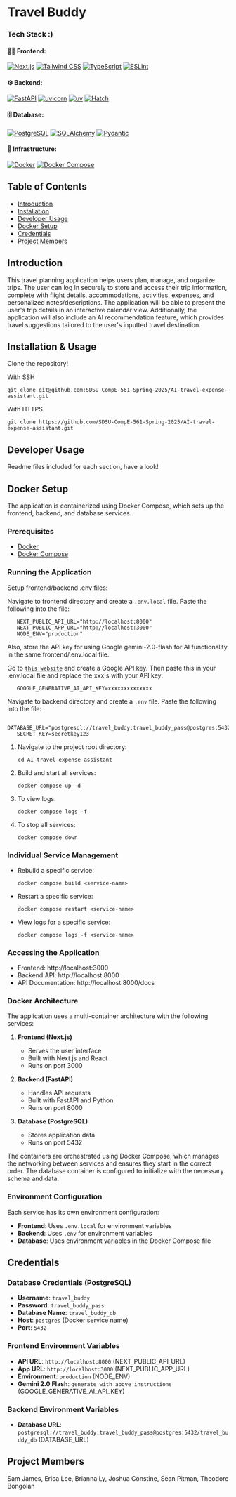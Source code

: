 # Travel Buddy

### Tech Stack :)
<!-- Frontend -->
#### 🧑‍💻 Frontend:
[![Next.js](https://img.shields.io/badge/Next.js-13+-black?logo=next.js&logoColor=white)](https://nextjs.org/)
[![Tailwind CSS](https://img.shields.io/badge/Tailwind_CSS-Utility_First-38B2AC?logo=tailwindcss&logoColor=white)](https://tailwindcss.com/)
[![TypeScript](https://img.shields.io/badge/TypeScript-Strict_Typing-3178C6?logo=typescript&logoColor=white)](https://www.typescriptlang.org/)
[![ESLint](https://img.shields.io/badge/ESLint-Code_Quality-4B32C3?logo=eslint&logoColor=white)](https://eslint.org/)

<!-- Backend -->
#### ⚙️ Backend:
[![FastAPI](https://img.shields.io/badge/FastAPI-Modern_Python_API-009688?logo=fastapi&logoColor=white)](https://fastapi.tiangolo.com/)
[![uvicorn](https://img.shields.io/badge/Uvicorn-ASGI_Server-5A29E4?logo=python&logoColor=white)](https://www.uvicorn.org/)
[![uv](https://img.shields.io/badge/uv-Python_Dependencies-yellow?logo=python&logoColor=black)](https://github.com/astral-sh/uv)
[![Hatch](https://img.shields.io/badge/Hatch-Env_Manager-4B8BBE?logo=python&logoColor=white)](https://hatch.pypa.io/)
<!-- [![python-multipart](https://img.shields.io/badge/python--multipart-FormData-FFD43B?logo=python&logoColor=black)](https://pypi.org/project/python-multipart/) -->
<!-- [![Email Validator](https://img.shields.io/badge/email--validator-Validation-306998?logo=python&logoColor=white)](https://pypi.org/project/email-validator/) -->
<!-- [![phonenumbers](https://img.shields.io/badge/phonenumbers-Validation-0A66C2?logo=python&logoColor=white)](https://pypi.org/project/phonenumbers/) -->

<!-- Database -->
#### 🗄️ Database:
[![PostgreSQL](https://img.shields.io/badge/PostgreSQL-Relational_DB-336791?logo=postgresql&logoColor=white)](https://www.postgresql.org/)
[![SQLAlchemy](https://img.shields.io/badge/SQLAlchemy-ORM-FF6F00?logo=python&logoColor=white)](https://www.sqlalchemy.org/)
[![Pydantic](https://img.shields.io/badge/Pydantic-Data_Validation-0FA36B?logo=python&logoColor=white)](https://docs.pydantic.dev/)

<!--  Infrastructure -->
#### 🐳 Infrastructure:
[![Docker](https://img.shields.io/badge/Docker-Containerized-blue?logo=docker&logoColor=white)](https://www.docker.com/)
[![Docker Compose](https://img.shields.io/badge/Docker--Compose-Multi_Container-blue?logo=docker&logoColor=white)](https://docs.docker.com/compose/)


## Table of Contents

- [Introduction](#introduction)
- [Installation](#installation)
- [Developer Usage](#developer-usage)
- [Docker Setup](#docker-setup)
- [Credentials](#credentials)
- [Project Members](#project-members)

## Introduction

This travel planning application helps users plan, manage, and organize trips. The user can log in securely to store and access their trip information, complete with flight details, accommodations, activities, expenses, and personalized notes/descriptions. The application will be able to present the user's trip details in an interactive calendar view. Additionally, the application will also include an AI recommendation feature, which provides travel suggestions tailored to the user's inputted travel destination. 

## Installation & Usage

Clone the repository! 

With SSH
```console 
git clone git@github.com:SDSU-CompE-561-Spring-2025/AI-travel-expense-assistant.git
```

With HTTPS
```console
git clone https://github.com/SDSU-CompE-561-Spring-2025/AI-travel-expense-assistant.git
```

## Developer Usage

Readme files included for each section, have a look!

## Docker Setup

The application is containerized using Docker Compose, which sets up the frontend, backend, and database services.

### Prerequisites

- [Docker](https://docs.docker.com/get-docker/)
- [Docker Compose](https://docs.docker.com/compose/install/)

### Running the Application
Setup frontend/backend .env files:

Navigate to frontend directory and create a ```.env.local``` file. Paste the following into the file:

```
   NEXT_PUBLIC_API_URL="http://localhost:8000"
   NEXT_PUBLIC_APP_URL="http://localhost:3000"
   NODE_ENV="production"
```

Also, store the API key for using Google gemini-2.0-flash for AI functionality in the same frontend/.env.local file.

Go to [`this website`](https://aistudio.google.com/apikey) and create a Google API key. Then paste this in your .env.local file and replace the xxx's with your API key: 

```
   GOOGLE_GENERATIVE_AI_API_KEY=xxxxxxxxxxxxxx
```

Navigate to backend directory and create a ```.env``` file. Paste the following into the file:

```
   DATABASE_URL="postgresql://travel_buddy:travel_buddy_pass@postgres:5432/travel_buddy_db"
   SECRET_KEY=secretkey123
```

1. Navigate to the project root directory:
   ```console
   cd AI-travel-expense-assistant
   ```

2. Build and start all services:
   ```console
   docker compose up -d
   ```

3. To view logs:
   ```console
   docker compose logs -f
   ```

4. To stop all services:
   ```console
   docker compose down
   ```

### Individual Service Management

- Rebuild a specific service:
  ```console
  docker compose build <service-name>
  ```

- Restart a specific service:
  ```console
  docker compose restart <service-name>
  ```

- View logs for a specific service:
  ```console
  docker compose logs -f <service-name>
  ```

### Accessing the Application

- Frontend: http://localhost:3000
- Backend API: http://localhost:8000
- API Documentation: http://localhost:8000/docs

### Docker Architecture

The application uses a multi-container architecture with the following services:

1. **Frontend (Next.js)**
   - Serves the user interface
   - Built with Next.js and React
   - Runs on port 3000

2. **Backend (FastAPI)**
   - Handles API requests
   - Built with FastAPI and Python
   - Runs on port 8000

3. **Database (PostgreSQL)**
   - Stores application data
   - Runs on port 5432

The containers are orchestrated using Docker Compose, which manages the networking between services and ensures they start in the correct order. The database container is configured to initialize with the necessary schema and data.

### Environment Configuration

Each service has its own environment configuration:

- **Frontend**: Uses `.env.local` for environment variables
- **Backend**: Uses `.env` for environment variables
- **Database**: Uses environment variables in the Docker Compose file

## Credentials

### Database Credentials (PostgreSQL)
- **Username**: `travel_buddy`
- **Password**: `travel_buddy_pass`
- **Database Name**: `travel_buddy_db`
- **Host**: `postgres` (Docker service name)
- **Port**: `5432`

### Frontend Environment Variables
- **API URL**: `http://localhost:8000` (NEXT_PUBLIC_API_URL)
- **App URL**: `http://localhost:3000` (NEXT_PUBLIC_APP_URL)
- **Environment**: `production` (NODE_ENV)
- **Gemini 2.0 Flash**: `generate with above instructions` (GOOGLE_GENERATIVE_AI_API_KEY)

### Backend Environment Variables
- **Database URL**: `postgresql://travel_buddy:travel_buddy_pass@postgres:5432/travel_buddy_db` (DATABASE_URL)

## Project Members

Sam James, Erica Lee, Brianna Ly, Joshua Constine, Sean Pitman, Theodore Bongolan
